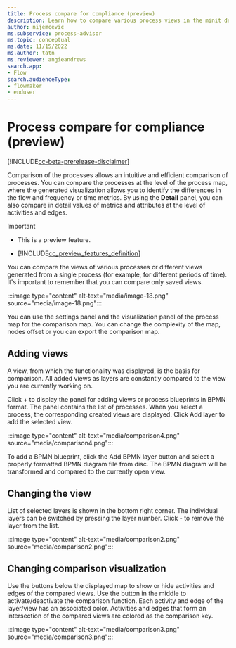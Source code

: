 ```yaml
---
title: Process compare for compliance (preview)
description: Learn how to compare various process views in the minit desktop application in process advisor.
author: nijemcevic
ms.subservice: process-advisor
ms.topic: conceptual
ms.date: 11/15/2022
ms.author: tatn
ms.reviewer: angieandrews
search.app:
- Flow
search.audienceType:
- flowmaker
- enduser
---
```


# Process compare for compliance (preview)

[!INCLUDE[cc-beta-prerelease-disclaimer](./includes/cc-beta-prerelease-disclaimer.md)]

Comparison of the processes allows an intuitive and efficient comparison of processes. You can compare the processes at the level of the process map, where the generated visualization allows you to identify the differences in the flow and frequency or time metrics. By using the **Detail** panel, you can also compare in detail values of metrics and attributes at the level of activities and edges.

> [!IMPORTANT]
> - This is a preview feature.
>
> - [!INCLUDE[cc_preview_features_definition](includes/cc-preview-features-definition.md)]

You can compare the views of various processes or different views generated from a single process (for example, for different periods of time). It's important to remember that you can compare only saved views.

:::image type="content" alt-text="media/image-18.png" source="media/image-18.png":::

You can use the settings panel and the visualization panel of the process map for the comparison map. You can change the complexity of the map, nodes offset or you can export the comparison map.

## Adding views

A view, from which the functionality was displayed, is the basis for comparison. All added views as layers are constantly compared to the view you are currently working on.

Click + to display the panel for adding views or process blueprints in BPMN format. The panel contains the list of processes. When you select a process, the corresponding created views are displayed. Click Add layer to add the selected view.

:::image type="content" alt-text="media/comparison4.png" source="media/comparison4.png":::

To add a BPMN blueprint, click the Add BPMN layer button and select a properly formatted BPMN diagram file from disc. The BPMN diagram will be transformed and compared to the currently open view.

## Changing the view

List of selected layers is shown in the bottom right corner. The individual layers can be switched by pressing the layer number. Click - to remove the layer from the list.

:::image type="content" alt-text="media/comparison2.png" source="media/comparison2.png":::

## Changing comparison visualization

Use the buttons below the displayed map to show or hide activities and edges of the compared views. Use the button in the middle to activate/deactivate the comparison function. Each activity and edge of the layer/view has an associated color. Activities and edges that form an intersection of the compared views are colored as the comparison key.

:::image type="content" alt-text="media/comparison3.png" source="media/comparison3.png":::


